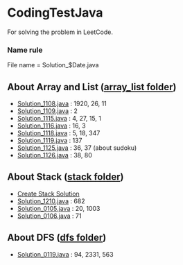 # CodingTestJava
For solving the problem in LeetCode.

<h3> Name rule </h3>
File name = Solution_$Date.java

## About Array and List ([array_list folder](https://github.com/leehy0321/CodingTestJava/blob/master/src/array_list))
- [Solution_1108.java](https://github.com/leehy0321/CodingTestJava/blob/master/src/array_list/Solution_1108.java) : 1920, 26, 11
- [Solution_1109.java](https://github.com/leehy0321/CodingTestJava/blob/master/src/array_list/Solution_1109.java) : 2
- [Solution_1115.java](https://github.com/leehy0321/CodingTestJava/blob/master/src/array_list/Solution_1115.java) : 4, 27, 15, 1
- [Solution_1116.java](https://github.com/leehy0321/CodingTestJava/blob/master/src/array_list/Solution_1116.java) : 16, 3
- [Solution_1118.java](https://github.com/leehy0321/CodingTestJava/blob/master/src/array_list/Solution_1118.java) : 5, 18, 347
- [Solution_1119.java](https://github.com/leehy0321/CodingTestJava/blob/master/src/array_list/Solution_1119.java) : 137
- [Solution_1125.java](https://github.com/leehy0321/CodingTestJava/blob/master/src/array_list/Solution_1125.java) : 36, 37 (about sudoku)
- [Solution_1126.java](https://github.com/leehy0321/CodingTestJava/blob/master/src/random/Solution_1126.java) : 38, 80

## About Stack ([stack folder](https://github.com/leehy0321/CodingTestJava/blob/master/src/stack))
- [Create Stack Solution](https://github.com/leehy0321/CodingTestJava/blob/master/src/stack/mystack)
- [Solution_1210.java](https://github.com/leehy0321/CodingTestJava/blob/master/src/stack/Solution_1210.java) : 682
- [Solution_0105.java](https://github.com/leehy0321/CodingTestJava/blob/master/src/stack/Solution_0105.java) : 20, 1003
- [Solution_0106.java](https://github.com/leehy0321/CodingTestJava/blob/master/src/stack/Solution_0106.java) : 71

## About DFS ([dfs folder](https://github.com/leehy0321/CodingTestJava/blob/master/src/dfs))
- [Solution_0119.java](https://github.com/leehy0321/CodingTestJava/blob/master/src/dfs/Solution_0119.java) : 94, 2331, 563
